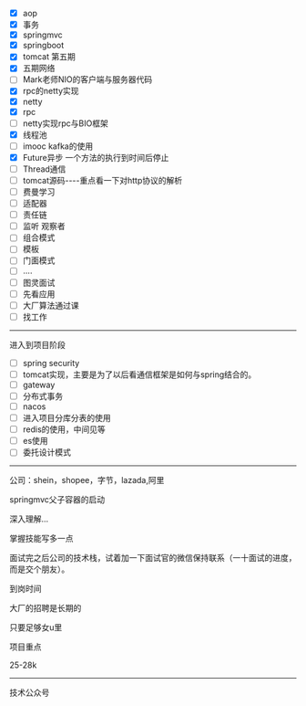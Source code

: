 - [x] aop
- [x] 事务
- [x] springmvc
- [x] springboot
- [x] tomcat 第五期
- [x] 五期网络
- [ ] Mark老师NIO的客户端与服务器代码
- [x] rpc的netty实现
- [x] netty
- [x] rpc
- [ ] netty实现rpc与BIO框架
- [x] 线程池
- [ ] imooc kafka的使用
- [x] Future异步   一个方法的执行到时间后停止
- [ ] Thread通信
- [ ] tomcat源码----重点看一下对http协议的解析
- [ ] 费曼学习
- [ ] 适配器
- [ ] 责任链
- [ ] 监听   观察者
- [ ] 组合模式
- [ ] 模板
- [ ] 门面模式
- [ ] ....
- [ ] 图灵面试
- [ ] 先看应用
- [ ] 大厂算法通过课
- [ ] 找工作

----------

进入到项目阶段

- [ ] spring security
- [ ] tomcat实现，主要是为了以后看通信框架是如何与spring结合的。
- [ ] gateway
- [ ] 分布式事务
- [ ] nacos
- [ ] 进入项目分库分表的使用
- [ ] redis的使用，中间见等
- [ ] es使用
- [ ] 委托设计模式

------------

公司：shein，shopee，字节，lazada,阿里



springmvc父子容器的启动

深入理解...

掌握技能写多一点

面试完之后公司的技术栈，试着加一下面试官的微信保持联系（一十面试的进度，而是交个朋友）。

到岗时间

大厂的招聘是长期的

只要足够女u里

项目重点

25-28k

----------

技术公众号